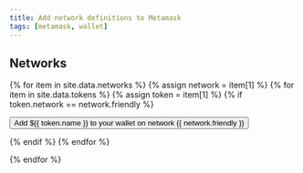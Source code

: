 ```yaml
---
title: Add network definitions to Metamask
tags: [metamask, wallet]
---
```


## Networks

{% for item in site.data.networks %}
{% assign network = item[1] %}
{% for item in site.data.tokens %}
{% assign token = item[1] %}
{% if token.network == network.friendly  %}

<div class="buttonWrapper">
    <button class="add{{token.name}}" type="button">Add
            <span>${{ token.name }}</span> to your
            <span>wallet</span> on network {{ network.friendly }}
    </button>
</div>

<script>
document.querySelector('.add{{ token.name }}').addEventListener('click', (e) => {
    e.preventDefault();
    if (!window.ethereum) {
        alert('No Wallet found.');
        return;
    };

{% if network.friendly != "Ethereum" %}

    window.ethereum.request({
        method: 'wallet_addEthereumChain',
        params: [{
            "chainId": "{{ network.ID }}",
            "chainName": "{{ network.name }}",
            "rpcUrls": ["{{ network.RPCURL }}"],
            "nativeCurrency": {
                "name": "{{ network.name }} Chain {{ network.Symbol }}",
                "symbol": "{{ network.Symbol }}",
                "decimals": 18,
            },
            "blockExplorerUrls": ["{{ network.blockexplorer }}"]
        }, ],
        id: 1,
    }, console.log);

{% endif %}

    window.ethereum.request({
           method: 'wallet_watchAsset',
           params: {
               type: 'ERC20',
               options: {
                   address: '{{ token.contract }}',
                   symbol: '{{ token.name }}',
                   decimals: 18,
                   image: '{{ token.image}}',
               }
           },
       }, console.log);

});

</script>

{% endif %}
{% endfor %}

{% endfor %}
